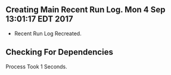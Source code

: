 ## Creating Main Recent Run Log. Mon 4 Sep 13:01:17 EDT 2017
* Recent Run Log Recreated.
## Checking For Dependencies 
Process Took 1 Seconds.


